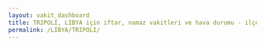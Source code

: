 ```yaml
---
layout: vakit_dashboard
title: TRIPOLI, LIBYA için iftar, namaz vakitleri ve hava durumu - ilçe/eyalet seç
permalink: /LIBYA/TRIPOLI/
---
```


<script type="text/javascript">
  var GLOBAL_COUNTRY = 'LIBYA';
  var GLOBAL_CITY = 'TRIPOLI';
  var GLOBAL_STATE = '';
  var lat = 72;
  var lon = 21;
</script>
